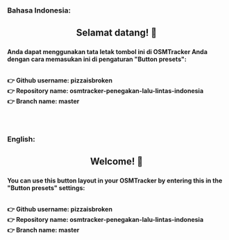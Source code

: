 <h3 align="Left">Bahasa Indonesia:</h3>

###

<h2 align="center">Selamat datang! 👋</h2>

###

<h4 align="left">Anda dapat menggunakan tata letak tombol ini di OSMTracker Anda dengan cara memasukan ini di pengaturan "Button presets": <br><br> <p align="left">👉 Github username: pizzaisbroken <br> 👉 Repository name: osmtracker-penegakan-lalu-lintas-indonesia <br> 👉 Branch name: master</p></h4>

###

<br>

###

<h3 align="Left">English:</h3>

###

<h2 align="center">Welcome! 👋</h2>

###

<h4 align="left">You can use this button layout in your OSMTracker by entering this in the "Button presets" settings: <br><br> <p align="left">👉 Github username: pizzaisbroken <br> 👉 Repository name: osmtracker-penegakan-lalu-lintas-indonesia <br> 👉 Branch name: master</p></h4>

###
